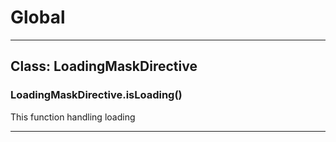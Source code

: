 # Global





* * *

## Class: LoadingMaskDirective


### LoadingMaskDirective.isLoading() 

This function handling loading




* * *










